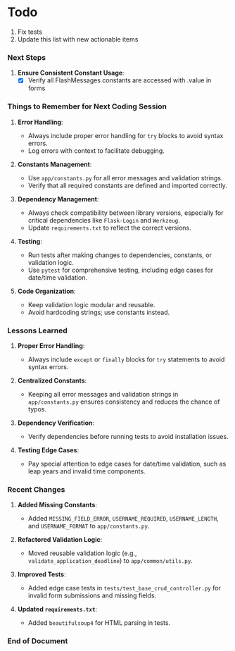 # Todo
1. Fix tests
2. Update this list with new actionable items

### **Next Steps**
1. **Ensure Consistent Constant Usage**:
   - [x] Verify all FlashMessages constants are accessed with .value in forms

### **Things to Remember for Next Coding Session**
1. **Error Handling**:
   - Always include proper error handling for `try` blocks to avoid syntax errors.
   - Log errors with context to facilitate debugging.

2. **Constants Management**:
   - Use `app/constants.py` for all error messages and validation strings.
   - Verify that all required constants are defined and imported correctly.

3. **Dependency Management**:
   - Always check compatibility between library versions, especially for critical dependencies like `Flask-Login` and `Werkzeug`.
   - Update `requirements.txt` to reflect the correct versions.

4. **Testing**:
   - Run tests after making changes to dependencies, constants, or validation logic.
   - Use `pytest` for comprehensive testing, including edge cases for date/time validation.

5. **Code Organization**:
   - Keep validation logic modular and reusable.
   - Avoid hardcoding strings; use constants instead.

### **Lessons Learned**
1. **Proper Error Handling**:
   - Always include `except` or `finally` blocks for `try` statements to avoid syntax errors.

2. **Centralized Constants**:
   - Keeping all error messages and validation strings in `app/constants.py` ensures consistency and reduces the chance of typos.

3. **Dependency Verification**:
   - Verify dependencies before running tests to avoid installation issues.

4. **Testing Edge Cases**:
   - Pay special attention to edge cases for date/time validation, such as leap years and invalid time components.

### **Recent Changes**
1. **Added Missing Constants**:
   - Added `MISSING_FIELD_ERROR`, `USERNAME_REQUIRED`, `USERNAME_LENGTH`, and `USERNAME_FORMAT` to `app/constants.py`.

2. **Refactored Validation Logic**:
   - Moved reusable validation logic (e.g., `validate_application_deadline`) to `app/common/utils.py`.

3. **Improved Tests**:
   - Added edge case tests in `tests/test_base_crud_controller.py` for invalid form submissions and missing fields.

4. **Updated `requirements.txt`**:
   - Added `beautifulsoup4` for HTML parsing in tests.


### **End of Document**

